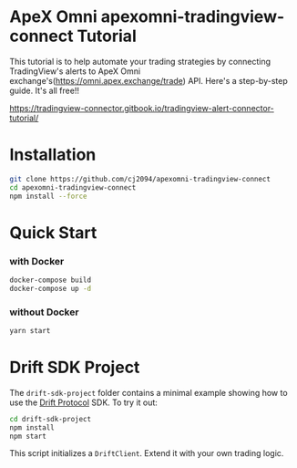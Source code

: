 # ApeX Omni apexomni-tradingview-connect Tutorial

This tutorial is to help automate your trading strategies by connecting TradingView's alerts to ApeX Omni exchange's(https://omni.apex.exchange/trade) API.
Here's a step-by-step guide. It's all free!!

https://tradingview-connector.gitbook.io/tradingview-alert-connector-tutorial/

# Installation

```bash
git clone https://github.com/cj2094/apexomni-tradingview-connect
cd apexomni-tradingview-connect
npm install --force
```

# Quick Start

### with Docker

```bash
docker-compose build
docker-compose up -d
```

### without Docker

```bash
yarn start
```

# Drift SDK Project

The `drift-sdk-project` folder contains a minimal example showing how to use the
[Drift Protocol](https://github.com/drift-labs/protocol-v2) SDK. To try it out:

```bash
cd drift-sdk-project
npm install
npm start
```

This script initializes a `DriftClient`. Extend it with your own trading logic.
